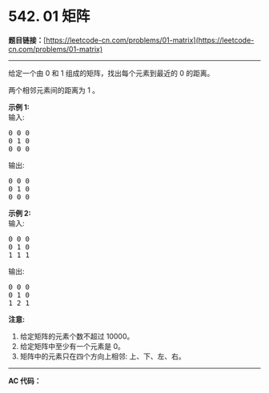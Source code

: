 # 542. 01 矩阵

**题目链接：**[https://leetcode-cn.com/problems/01-matrix](https://leetcode-cn.com/problems/01-matrix)

---

<div class="content__1Y2H">
 <div class="notranslate">
  <p>给定一个由 0 和 1 组成的矩阵，找出每个元素到最近的 0 的距离。</p> 
  <p>两个相邻元素间的距离为 1 。</p> 
  <p><strong>示例 1: </strong><br> 输入:</p> 
  <pre class="language-text">0 0 0
0 1 0
0 0 0
</pre> 
  <p>输出:</p> 
  <pre class="language-text">0 0 0
0 1 0
0 0 0
</pre> 
  <p><strong>示例 2: </strong><br> 输入:</p> 
  <pre class="language-text">0 0 0
0 1 0
1 1 1
</pre> 
  <p>输出:</p> 
  <pre class="language-text">0 0 0
0 1 0
1 2 1
</pre> 
  <p><strong>注意:</strong></p> 
  <ol> 
   <li>给定矩阵的元素个数不超过 10000。</li> 
   <li>给定矩阵中至少有一个元素是 0。</li> 
   <li>矩阵中的元素只在四个方向上相邻: 上、下、左、右。</li> 
  </ol> 
 </div>
</div>

---

**AC 代码：**

```java

```